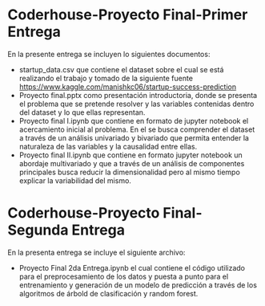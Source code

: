 # Coderhouse-Proyecto Final-Primer Entrega
En la presente entrega se incluyen lo siguientes documentos:
- startup_data.csv que contiene el dataset sobre el cual se está realizando el trabajo y tomado de la siguiente fuente https://www.kaggle.com/manishkc06/startup-success-prediction
- Proyecto final.pptx como presentación introductoria, donde se presenta el problema que se pretende resolver y las variables contenidas dentro del dataset y lo que ellas representan.
- Proyecto final I.ipynb que contiene en formato de jupyter notebook el acercamiento inicial al problema. En el se busca comprender el dataset a través de un análisis univariado y bivariado que permita entender la naturaleza de las variables y la causalidad entre ellas.
- Proyecto final II.ipynb que contiene en formato jupyter notebook un abordaje multivariado y que a través de un análisis de componentes principales busca reducir la dimensionalidad pero al mismo tiempo explicar la variabilidad del mismo.
# Coderhouse-Proyecto Final-Segunda Entrega
En la presenta entrega se incluye el siguiente archivo:
- Proyecto Final 2da Entrega.ipynb el cual contiene el código utilizado para el preprocesamiento de los datos y puesta a punto para el entrenamiento y generación de un modelo de predicción a través de los algoritmos de árbold de clasificación y random forest.
